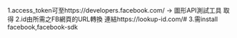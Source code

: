 1.access_token可至https://developers.facebook.com/ → 圖形API測試工具 取得
2.id由所需之FB網頁的URL轉換 連結https://lookup-id.com/#
3.需install facebook,facebook-sdk
